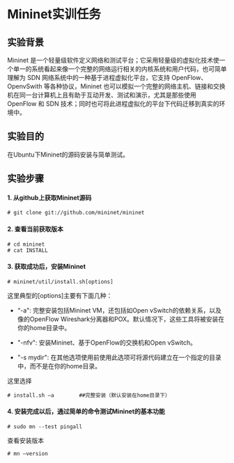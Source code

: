 # Mininet实训任务

## 实验背景
Mininet 是一个轻量级软件定义网络和测试平台；它采用轻量级的虚拟化技术使一个单一的系统看起来像一个完整的网络运行相关的内核系统和用户代码，也可简单理解为 SDN 网络系统中的一种基于进程虚拟化平台，它支持 OpenFlow、OpenvSwith 等各种协议，Mininet 也可以模拟一个完整的网络主机、链接和交换机在同一台计算机上且有助于互动开发、测试和演示，尤其是那些使用 OpenFlow 和 SDN 技术；同时也可将此进程虚拟化的平台下代码迁移到真实的环境中。 

## 实验目的
在Ubuntu下Mininet的源码安装与简单测试。

## 实验步骤

#### 1. 从github上获取Mininet源码

`# git clone git://github.com/mininet/mininet`

#### 2. 查看当前获取版本

```
# cd mininet
# cat INSTALL
```

#### 3. 获取成功后，安装Mininet

```
# mininet/util/install.sh[options]
```

这里典型的[options]主要有下面几种：

- “-a": 完整安装包括Mininet VM，还包括如Open vSwitch的依赖关系，以及像的OpenFlow Wireshark分离器和POX。默认情况下，这些工具将被安装在你的home目录中。

- "-nfv": 安装Mininet、基于OpenFlow的交换机和Open vSwitch。

- "-s mydir": 在其他选项使用前使用此选项可将源代码建立在一个指定的目录中，而不是在你的home目录。

这里选择

`# install.sh –a		##完整安装（默认安装在home目录下）`

#### 4. 安装完成以后，通过简单的命令测试Mininet的基本功能

`# sudo mn --test pingall`

查看安装版本

`# mn –version`